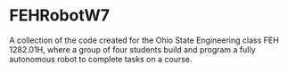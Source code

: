 # FEHRobotW7
A collection of the code created for the Ohio State Engineering class FEH 1282.01H, where a group of four students build and program a fully autonomous robot to complete tasks on a course.
